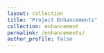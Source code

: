 ```yaml
---
layout: collection
title: "Project Enhancements"
collection: enhancement
permalink: /enhancements/
author_profile: false
---
```

